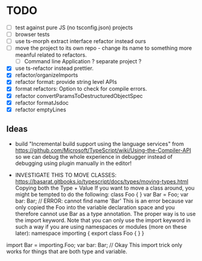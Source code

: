 
# TODO
-[ ] test against pure JS (no tsconfig.json) projects
-[ ] browser tests
-[ ] use ts-morph extract interface refactor instead ours
-[ ] move the project to its own repo - change its name to something more meanful related to refactors. 
  -[ ] Command line Application ? separate project ? 
-[x] use ts-refactor instead prettier.
-[x] refactor/organizeImports
-[x] refactor format: provide string level APIs
-[x] format refactors: Option to check for compile errors.
-[x] refactor convertParamsToDestructuredObjectSpec
-[x] refactor formatJsdoc
-[x] refactor emptyLines

## Ideas

* build "Incremental build support using the language services" from https://github.com/Microsoft/TypeScript/wiki/Using-the-Compiler-API so we can debug the whole experience in debugger instead of debugging using plugin manually in the editor!


* INVESTIGATE THIS TO MOVE CLASSES:
https://basarat.gitbooks.io/typescript/docs/types/moving-types.html
Copying both the Type + Value
If you want to move a class around, you might be tempted to do the following:
class Foo { }
var Bar = Foo;
var bar: Bar; // ERROR: cannot find name 'Bar'
This is an error because var only copied the Foo into the variable declaration space and you therefore cannot use Bar as a type annotation. The proper way is to use the import keyword. Note that you can only use the import keyword in such a way if you are using namespaces or modules (more on these later):
namespace importing {
    export class Foo { }
}

import Bar = importing.Foo;
var bar: Bar; // Okay
This import trick only works for things that are both type and variable.